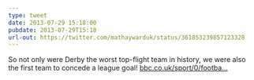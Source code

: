 ```yaml
---
type: tweet
date: 2013-07-29 15:18:00
pubdate: 2013-07-29T15:18
url-out: https://twitter.com/mathaywarduk/status/361853239857123328
---
```


So not only were Derby the worst top-flight team in history, we were also the first team to concede a league goal! [bbc.co.uk/sport/0/footba...](http://www.bbc.co.uk/sport/0/football/23397062)